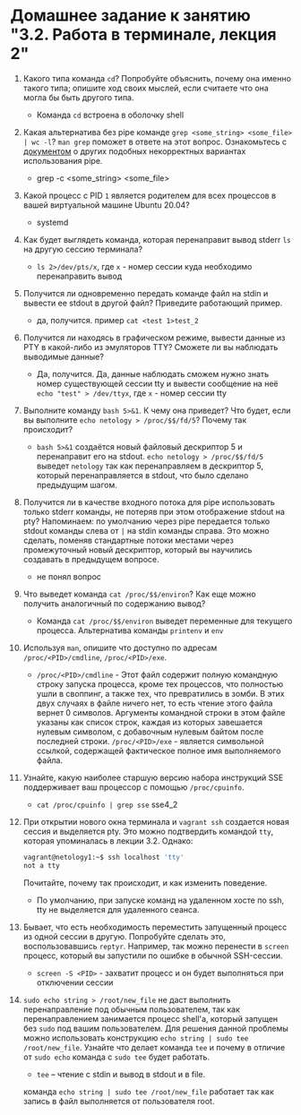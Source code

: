 # Домашнее задание к занятию "3.2. Работа в терминале, лекция 2"

1. Какого типа команда `cd`? Попробуйте объяснить, почему она именно такого типа; опишите ход своих мыслей, если считаете что она могла бы быть другого типа.
   * Команда `cd` встроена в оболочку shell
2. Какая альтернатива без pipe команде `grep <some_string> <some_file> | wc -l`? `man grep` поможет в ответе на этот вопрос. Ознакомьтесь с [документом](http://www.smallo.ruhr.de/award.html) о других подобных некорректных вариантах использования pipe.
   * grep -c <some_string> <some_file>
3. Какой процесс с PID `1` является родителем для всех процессов в вашей виртуальной машине Ubuntu 20.04?
   * systemd
4. Как будет выглядеть команда, которая перенаправит вывод stderr `ls` на другую сессию терминала?
   * `ls 2>/dev/pts/x`, где `x` - номер сессии куда необходимо перенаправить вывод
5. Получится ли одновременно передать команде файл на stdin и вывести ее stdout в другой файл? Приведите работающий пример.
   * да, получится. пример `cat <test 1>test_2`
6. Получится ли находясь в графическом режиме, вывести данные из PTY в какой-либо из эмуляторов TTY? Сможете ли вы наблюдать выводимые данные?
   * Да, получится. Да, данные наблюдать сможем нужно знать номер существующей сессии tty и вывести сообщение на неё `echo "test" > /dev/ttyx`, где `x` - номер сессии tty
7. Выполните команду `bash 5>&1`. К чему она приведет? Что будет, если вы выполните `echo netology > /proc/$$/fd/5`? Почему так происходит?
   * `bash 5>&1` создаётся новый файловый дескриптор 5 и перенаправит его на stdout.
    `echo netology > /proc/$$/fd/5`  выведет `netology` так как перенаправляем в дескриптор 5, который перенаправляется в stdout, что было сделано предыдущим шагом. 
8. Получится ли в качестве входного потока для pipe использовать только stderr команды, не потеряв при этом отображение stdout на pty? Напоминаем: по умолчанию через pipe передается только stdout команды слева от `|` на stdin команды справа.
Это можно сделать, поменяв стандартные потоки местами через промежуточный новый дескриптор, который вы научились создавать в предыдущем вопросе.
   * не понял вопрос

9. Что выведет команда `cat /proc/$$/environ`? Как еще можно получить аналогичный по содержанию вывод?
   * Команда `cat /proc/$$/environ` выведет переменные для текущего процесса. Альтернатива команды `printenv` и `env`

10. Используя `man`, опишите что доступно по адресам `/proc/<PID>/cmdline`, `/proc/<PID>/exe`.
    * `/proc/<PID>/cmdline` - Этот файл содержит полную командную строку запуска процесса, кроме тех процессов, что полностью ушли в своппинг, а также тех, что превратились в зомби. В этих двух случаях в файле ничего нет, то есть чтение этого файла вернет 0 символов. Аргументы командной строки в этом файле указаны как список строк, каждая из которых завешается нулевым символом, с добавочным нулевым байтом после последней строки.
      `/proc/<PID>/exe` - является символьной ссылкой, содержащей фактическое полное имя выполняемого файла.

11. Узнайте, какую наиболее старшую версию набора инструкций SSE поддерживает ваш процессор с помощью `/proc/cpuinfo`.
    * `cat /proc/cpuinfo | grep sse` sse4_2

12. При открытии нового окна терминала и `vagrant ssh` создается новая сессия и выделяется pty. Это можно подтвердить командой `tty`, которая упоминалась в лекции 3.2. Однако:

    ```bash
	vagrant@netology1:~$ ssh localhost 'tty'
	not a tty
    ```

	Почитайте, почему так происходит, и как изменить поведение.
    * По умолчанию, при запуске команд на удаленном хосте по ssh, tty не выделяется для удаленного сеанса.    

13. Бывает, что есть необходимость переместить запущенный процесс из одной сессии в другую. Попробуйте сделать это, воспользовавшись `reptyr`. Например, так можно перенести в `screen` процесс, который вы запустили по ошибке в обычной SSH-сессии.
    * `screen -S <PID>` - захватит процесс и он будет выполняться при отключении сессии

14. `sudo echo string > /root/new_file` не даст выполнить перенаправление под обычным пользователем, так как перенаправлением занимается процесс shell'а, который запущен без `sudo` под вашим пользователем. Для решения данной проблемы можно использовать конструкцию `echo string | sudo tee /root/new_file`. Узнайте что делает команда `tee` и почему в отличие от `sudo echo` команда с `sudo tee` будет работать.
    
    * `tee` – чтение с stdin и вывод в stdout и в file. 
    
    команда `echo string | sudo tee /root/new_file` работает так как запись в файл выполняется от пользователя root.